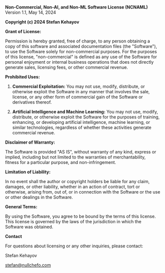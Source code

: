 **Non-Commercial, Non-AI, and Non-ML Software License (NCNAML)**
Version 1.1, May 14, 2024

**Copyright (c) 2024 Stefan Kehayov**

**Grant of License:**

Permission is hereby granted, free of charge, to any person obtaining a copy of this software and associated documentation files (the "Software"), to use the Software solely for non-commercial purposes. For the purposes of this license, "non-commercial" is defined as any use of the Software for personal enjoyment or internal business operations that does not directly generate sales, licensing fees, or other commercial revenue.

**Prohibited Uses:**

1. **Commercial Exploitation:** You may not use, modify, distribute, or otherwise exploit the Software in any manner that involves the sale, license, or any other form of commercial gain of the Software or derivatives thereof.
   
2. **Artificial Intelligence and Machine Learning:** You may not use, modify, distribute, or otherwise exploit the Software for the purposes of training, enhancing, or developing artificial intelligence, machine learning, or similar technologies, regardless of whether these activities generate commercial revenue.

**Disclaimer of Warranty:**

The Software is provided "AS IS", without warranty of any kind, express or implied, including but not limited to the warranties of merchantability, fitness for a particular purpose, and non-infringement.

**Limitation of Liability:**

In no event shall the author or copyright holders be liable for any claim, damages, or other liability, whether in an action of contract, tort or otherwise, arising from, out of, or in connection with the Software or the use or other dealings in the Software.

**General Terms:**

By using the Software, you agree to be bound by the terms of this license. This license is governed by the laws of the jurisdiction in which the Software was obtained.


**Contact**

For questions about licensing or any other inquiries, please contact:

Stefan Kehayov

stefan@nullchefo.com

